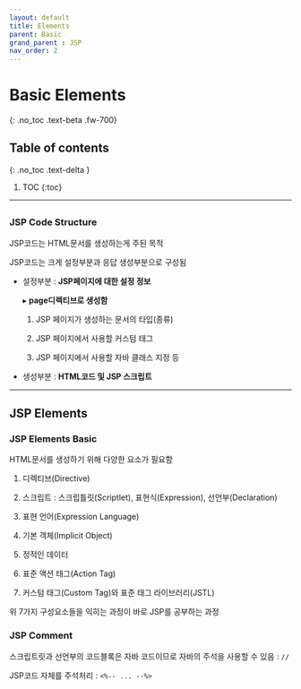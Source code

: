 ```yaml
---
layout: default
title: Elements
parent: Basic
grand_parent : JSP
nav_order: 2
---
```


# Basic Elements
{: .no_toc .text-beta .fw-700}

## Table of contents
{: .no_toc .text-delta }

1. TOC
{:toc}

---

##

### JSP Code Structure

JSP코드는 HTML문서를 생성하는게 주된 목적

JSP코드는 크게 설정부분과 응답 생성부분으로 구성됨

* 설정부분 : **JSP페이지에 대한 설정 정보**

    &#9656; **page디렉티브로 생성함**

    1. JSP 페이지가 생성하는 문서의 타입(종류)
    
    2. JSP 페이지에서 사용할 커스텀 태그
    
    3. JSP 페이지에서 사용할 자바 클래스 지정 등

* 생성부분 : **HTML코드 및 JSP 스크립트**

---

## JSP Elements 

### JSP Elements Basic

HTML문서를 생성하기 위해 다양한 요소가 필요함

1. 디렉티브(Directive)

2. 스크립트 : 스크립틀릿(Scriptlet), 표현식(Expression), 선언부(Declaration)

3. 표현 언어(Expression Language)

4. 기본 객체(Implicit Object)

5. 정적인 데이터

6. 표준 액션 태그(Action Tag)

7. 커스텀 태그(Custom Tag)와 표준 태그 라이브러리(JSTL)

위 7가지 구성요소들을 익히는 과정이 바로 JSP를 공부하는 과정

### JSP Comment

스크립트릿과 선언부의 코드블록은 자바 코드이므로 자바의 주석을 사용할 수 있음 : `//`

JSP코드 자체를 주석처리 : `<%-- ... --%>`
